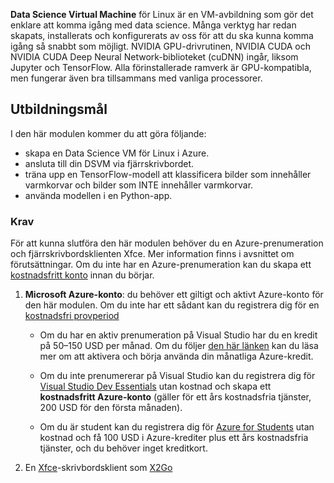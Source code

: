 **Data Science Virtual Machine** för Linux är en VM-avbildning som gör det enklare att komma igång med data science. Många verktyg har redan skapats, installerats och konfigurerats av oss för att du ska kunna komma igång så snabbt som möjligt. NVIDIA GPU-drivrutinen, NVIDIA CUDA och NVIDIA CUDA Deep Neural Network-biblioteket (cuDNN) ingår, liksom Jupyter och TensorFlow. Alla förinstallerade ramverk är GPU-kompatibla, men fungerar även bra tillsammans med vanliga processorer.

## <a name="learning-objectives"></a>Utbildningsmål

I den här modulen kommer du att göra följande:

- skapa en Data Science VM för Linux i Azure.
- ansluta till din DSVM via fjärrskrivbordet.
- träna upp en TensorFlow-modell att klassificera bilder som innehåller varmkorvar och bilder som INTE innehåller varmkorvar.
- använda modellen i en Python-app.

### <a name="prerequisites"></a>Krav
<!---TODO: This is really long, need to make more concise and also add to index.yml--->

För att kunna slutföra den här modulen behöver du en Azure-prenumeration och fjärrskrivbordsklienten Xfce. Mer information finns i avsnittet om förutsättningar. Om du inte har en Azure-prenumeration kan du skapa ett [kostnadsfritt konto](https://azure.microsoft.com/free/?WT.mc_id=A261C142F) innan du börjar.

 1. **Microsoft Azure-konto**: du behöver ett giltigt och aktivt Azure-konto för den här modulen. Om du inte har ett sådant kan du registrera dig för en [kostnadsfri provperiod](https://azure.microsoft.com/free/)

    * Om du har en aktiv prenumeration på Visual Studio har du en kredit på 50–150 USD per månad. Om du följer [den här länken](https://azure.microsoft.com/pricing/member-offers/msdn-benefits-details/) kan du läsa mer om att aktivera och börja använda din månatliga Azure-kredit.

    * Om du inte prenumererar på Visual Studio kan du registrera dig för [Visual Studio Dev Essentials](https://www.visualstudio.com/dev-essentials/) utan kostnad och skapa ett **kostnadsfritt Azure-konto** (gäller för ett års kostnadsfria tjänster, 200 USD för den första månaden).

    * Om du är student kan du registrera dig för [Azure for Students](https://aka.ms/azure4students) utan kostnad och få 100 USD i Azure-krediter plus ett års kostnadsfria tjänster, och du behöver inget kreditkort. 

1. En [Xfce](https://xfce.org/)-skrivbordsklient som [X2Go](https://wiki.x2go.org/doku.php/download:start)
